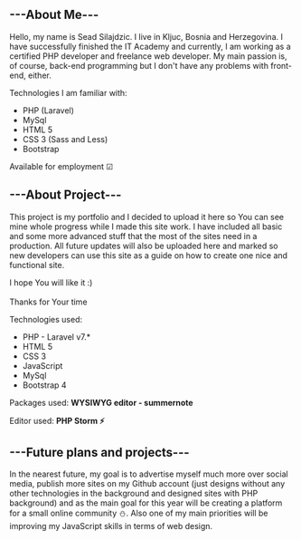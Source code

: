 <h2>---About Me---</h2>
Hello,
my name is Sead Silajdzic. I live in Kljuc, Bosnia and Herzegovina. I have successfully finished the IT Academy and currently, I am working as a certified PHP developer and freelance web developer. My main passion is, of course, back-end programming but I don't have any problems with front-end, either.

Technologies I am familiar with:
<ul>
<li>PHP (Laravel)</li>
<li>MySql</li>
<li>HTML 5</li>
<li>CSS 3 (Sass and Less)</li>
<li>Bootstrap</li>
</ul>

Available for employment ☑


<h2>---About Project---</h2>
This project is my portfolio and I decided to upload it here so You can see mine whole progress while I made this site work. I have included all basic and some more advanced stuff that the most of the sites need in a production. All future updates will also be uploaded here and marked so new developers can use this site as a guide on how to create one nice and functional site.

I hope You will like it :) <br> <br>
Thanks for Your time

Technologies used:
<ul> 
<li>PHP - Laravel v7.*</li>
<li>HTML 5</li>
<li>CSS 3</li>
<li>JavaScript</li>
<li>MySql</li>
<li>Bootstrap 4</li>
</ul>

Packages used: 
<strong>WYSIWYG editor - summernote</strong>

Editor used:
<strong>PHP Storm ⚡</strong>

<h2>---Future plans and projects---</h2>
In the nearest future, my goal is to advertise myself much more over social media, publish more sites on my Github account (just designs without any other technologies in the background and designed sites with PHP background) and as the main goal for this year will be creating a platform for a small online community ⛄.
Also one of my main priorities will be improving my JavaScript skills in terms of web design.
